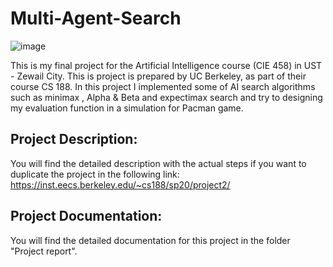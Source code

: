 # Multi-Agent-Search

 ![image](https://user-images.githubusercontent.com/50876277/119615667-f0d91200-bdff-11eb-9802-bc7d23a6daff.png)
                                     
                                                          
This is my final project for the Artificial Intelligence course (CIE 458) in UST - Zewail City. This is project is prepared by UC Berkeley, as part of their course CS 188. In this project I implemented some of AI search algorithms such as minimax , Alpha &amp; Beta and expectimax search and try to designing my evaluation function in a simulation for Pacman game.

## Project Description:
You will find the detailed description with the actual steps if you want to duplicate the project in the following link: https://inst.eecs.berkeley.edu/~cs188/sp20/project2/

## Project Documentation:
You will find the detailed documentation for this project in the folder "Project report".



